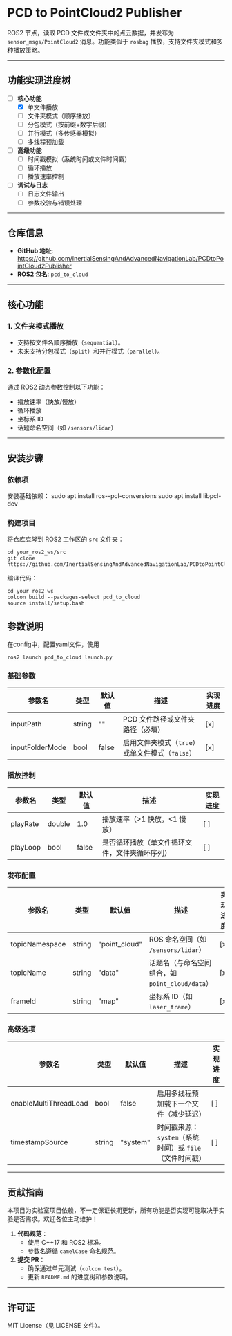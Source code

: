 # PCD to PointCloud2 Publisher

ROS2 节点，读取 PCD 文件或文件夹中的点云数据，并发布为 `sensor_msgs/PointCloud2` 消息。功能类似于 `rosbag` 播放，支持文件夹模式和多种播放策略。

---

## 功能实现进度树
- [ ] **核心功能**
  - [x] 单文件播放
  - [ ] 文件夹模式（顺序播放）
  - [ ] 分包模式（按前缀+数字后缀）
  - [ ] 并行模式（多传感器模拟）
  - [ ] 多线程预加载
- [ ] **高级功能**
  - [ ] 时间戳模拟（系统时间或文件时间戳）
  - [ ] 循环播放
  - [ ] 播放速率控制
- [ ] **调试与日志**
  - [ ] 日志文件输出
  - [ ] 参数校验与错误处理

---

## 仓库信息
- **GitHub 地址**: https://github.com/InertialSensingAndAdvancedNavigationLab/PCDtoPointCloud2Publisher
- **ROS2 包名**: `pcd_to_cloud`

---

## 核心功能

### 1. 文件夹模式播放
- 支持按文件名顺序播放（`sequential`）。
- 未来支持分包模式（`split`）和并行模式（`parallel`）。

### 2. 参数化配置
通过 ROS2 动态参数控制以下功能：
- 播放速率（快放/慢放）
- 循环播放
- 坐标系 ID
- 话题命名空间（如 `/sensors/lidar`）

---

## 安装步骤

### 依赖项
安装基础依赖：
sudo apt install ros--pcl-conversions sudo apt install libpcl-dev



### 构建项目
将仓库克隆到 ROS2 工作区的 `src` 文件夹：

    cd your_ros2_ws/src 
    git clone https://github.com/InertialSensingAndAdvancedNavigationLab/PCDtoPointCloud2Publisher.git

编译代码：

    cd your_ros2_ws 
    colcon build --packages-select pcd_to_cloud 
    source install/setup.bash

## 参数说明
在config中，配置yaml文件，使用

    ros2 launch pcd_to_cloud launch.py

### **基础参数**
| 参数名                | 类型   | 默认值       | 描述                                                                 | 实现进度 |
|-----------------------|--------|--------------|----------------------------------------------------------------------|----------|
| inputPath             | string | ""           | PCD 文件路径或文件夹路径（必填）                                   | [x]      |
| inputFolderMode       | bool   | false        | 启用文件夹模式（`true`）或单文件模式（`false`）                    | [x]      |

### **播放控制**
| 参数名               | 类型   | 默认值       | 描述                                                                 | 实现进度 |
|----------------------|--------|--------------|----------------------------------------------------------------------|----------|
| playRate             | double | 1.0          | 播放速率（>1 快放，<1 慢放）                                       | [ ]      |
| playLoop             | bool   | false        | 是否循环播放（单文件循环文件，文件夹循环序列）                     | [ ]      |

### **发布配置**
| 参数名             | 类型   | 默认值       | 描述                                                                 | 实现进度 |
|--------------------|--------|--------------|----------------------------------------------------------------------|----------|
| topicNamespace     | string | "point_cloud" | ROS 命名空间（如 `/sensors/lidar`）                                | [x]      |
| topicName          | string | "data"       | 话题名（与命名空间组合，如 `point_cloud/data`）                     | [x]      |
| frameId            | string | "map"        | 坐标系 ID（如 `laser_frame`）                                      | [x]      |

### **高级选项**
| 参数名                     | 类型   | 默认值       | 描述                                                                 | 实现进度 |
|----------------------------|--------|--------------|----------------------------------------------------------------------|----------|
| enableMultiThreadLoad      | bool   | false        | 启用多线程预加载下一个文件（减少延迟）                           | [ ]      |
| timestampSource            | string | "system"     | 时间戳来源：`system`（系统时间）或 `file`（文件时间戳）           | [ ]      |

---

## 贡献指南

本项目为实验室项目依赖，不一定保证长期更新，所有功能是否实现可能取决于实验是否需求。欢迎各位主动维护！

1. **代码规范**：
   - 使用 C++17 和 ROS2 标准。
   - 参数名遵循 `camelCase` 命名规范。
2. **提交 PR**：
   - 确保通过单元测试（`colcon test`）。
   - 更新 `README.md` 的进度树和参数说明。

---

## 许可证

MIT License（见 LICENSE 文件）。